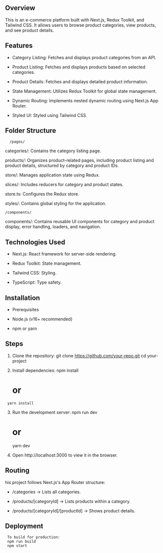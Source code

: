
## Overview

This is an e-commerce platform built with Next.js, Redux Toolkit, and Tailwind CSS. It allows users to browse product categories, view products, and see product details.

## Features

 -  Category Listing: Fetches and displays product categories from an API.

 -  Product Listing: Fetches and displays products based on selected categories.

 -  Product Details: Fetches and displays detailed product information.

 -  State Management: Utilizes Redux Toolkit for global state management.

 -  Dynamic Routing: Implements nested dynamic routing using Next.js App Router.

 -  Styled UI: Styled using Tailwind CSS.

 ## Folder Structure
      /pages/
   categories/: Contains the category listing page.

   products/: Organizes product-related pages, including product listing and product details, structured by category and product IDs.

   store/: Manages application state using Redux.

   slices/: Includes reducers for category and product states.

   store.ts: Configures the Redux store.

   styles/: Contains global styling for the application.
  
    /components/   
  components/: Contains reusable UI components for category and product display, error handling, loaders, and navigation.

## Technologies Used

 - Next.js: React framework for server-side rendering.

 - Redux Toolkit: State management.

 - Tailwind CSS: Styling.

 - TypeScript: Type safety.

 ## Installation

 - Prerequisites

 - Node.js (v16+ recommended)

 - npm or yarn
  
## Steps
   1. Clone the repository: 
     git clone https://github.com/your-repo.git
     cd your-project

   2. Install dependencies:
      npm install
      # or
     yarn install

  3. Run the development server:
     npm run dev
     # or
     yarn dev

  4. Open http://localhost:3000 to view it in the browser.

 ## Routing  
  
  his project follows Next.js's App Router structure:

 - /categories → Lists all categories.

 - /products/[categoryId] → Lists products within a category.

 - /products/[categoryId]/[productId] → Shows product details.

 ## Deployment
     To build for production:
     npm run build
     npm start



